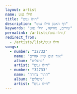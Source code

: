 ```yaml
---
layout: artist
name: חילו גנוט
title: "חילו גנוט"
description: "דף האמן חילו גנוט"
keywords: "שירים, מוזיקה, חילו גנוט"
permalink: /artists/חילו-גנוט/
redirect_from:
  - /artists/list/חילו גנוט
songs:
  - number: "32732"
    name: "איך קום שוין אהיים"
    album: "סינגלים"
    artist: "חילו גנוט"
  - number: "32733"
    name: "תתיר צרורה"
    album: "סינגלים"
    artist: "חילו גנוט"
---
```

